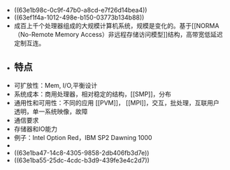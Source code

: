 - ((63e1b98c-0c9f-47b0-a8cd-e7f26d14bea4))
- ((63ef1f4a-1012-498e-b150-03773b134b88))
- 成百上千个处理器组成的大规模计算机系统，规模是变化的。基于[[NORMA（No-Remote Memory Access）非远程存储访问模型]]结构，高带宽低延迟定制互连。
- ## 特点
- 可扩放性：Mem, I/O,平衡设计
- 系统成本：商用处理器，相对稳定的结构，[[SMP]]，分布
- 通用性和可用性：不同的应用 [[PVM]]， [[MPI]]，交互，批处理，互联用户透明，单一系统映像，故障
- 通信要求
- 存储器和IO能力
- 例子：Intel Option Red，IBM SP2 Dawning 1000
-
- ((63e1ba47-14c8-4305-9858-2db406fb3d7e))
- ((63e1ba55-25dc-4cdc-b3d9-439fe3e4c2d7))